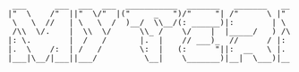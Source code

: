 <pre>

 ___      ___  ___  ___  ___________  _______   _______   ___      ___
|"  \    /"  ||"  \/"  |("     _   ")/"     "| /"      \ |"  \    /"  |
 \   \  //   | \   \  /  )__/  \\__/(: ______)|:        | \   \  //   |
 /\\  \/.    |  \\  \/      \\_ /    \/    |  |_____/   ) /\\  \/.    |
|: \.        |  /   /       |.  |    // ___)_  //      / |: \.        |
|.  \    /:  | /   /        \:  |   (:      "||:  __   \ |.  \    /:  |
|___|\__/|___||___/          \__|    \_______)|__|  \___)|___|\__/|___|

   
</pre>
